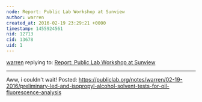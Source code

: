 ```yaml
---
node: Report: Public Lab Workshop at Sunview
author: warren
created_at: 2016-02-19 23:29:21 +0000
timestamp: 1455924561
nid: 12713
cid: 13678
uid: 1
---
```




[warren](../profile/warren) replying to: [Report: Public Lab Workshop at Sunview](../notes/Matej/02-19-2016/report-public-lab-workshop-at-sunview)

----
Aww, i couldn't wait! Posted: https://publiclab.org/notes/warren/02-19-2016/preliminary-led-and-isopropyl-alcohol-solvent-tests-for-oil-fluorescence-analysis
